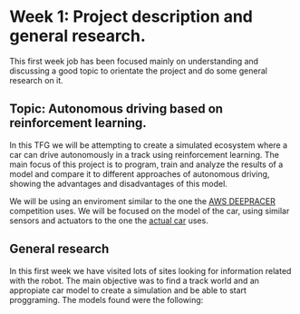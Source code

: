 # Week 1: Project description and general research.

This first week job has been focused mainly on understanding and discussing a good topic to orientate the project and do some general research on it.

## Topic: Autonomous driving based on reinforcement learning.

In this TFG we will be attempting to create a simulated ecosystem where a car can drive autonomously in a track using reinforcement learning. The main focus of this project is to program, train and analyze the results of a model and compare it to different approaches of autonomous driving, showing the advantages and disadvantages of this model. 

We will be using an enviroment similar to the one the [AWS DEEPRACER](https://aws.amazon.com/es/deepracer/) competition uses. We will be focused on the model of the car, using similar sensors and actuators to the one the [actual car](https://www.amazon.com/dp/B07JMHRKQG) uses. 

## General research

In this first week we have visited lots of sites looking for information related with the robot. The main objective was to find a track world and an appropiate car model to create a simulation and be able to start proggraming. The models found were the following:

